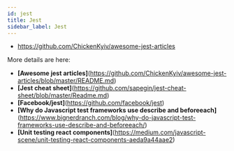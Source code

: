 ```yaml
---
id: jest
title: Jest
sidebar_label: Jest
---
```


- https://github.com/ChickenKyiv/awesome-jest-articles


More details are here:
- **[Awesome jest articles]**(https://github.com/ChickenKyiv/awesome-jest-articles/blob/master/README.md)
- **[Jest cheat sheet]**(https://github.com/sapegin/jest-cheat-sheet/blob/master/Readme.md)
- **[Facebook/jest]**(https://github.com/facebook/jest)
- **[Why do Javascript test frameworks use describe and beforeeach]**(https://www.bignerdranch.com/blog/why-do-javascript-test-frameworks-use-describe-and-beforeeach/)
- **[Unit testing react components]**(https://medium.com/javascript-scene/unit-testing-react-components-aeda9a44aae2)
